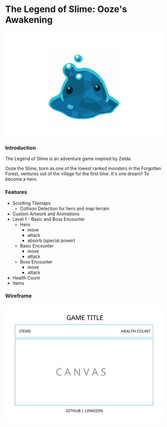 # The Legend of Slime: Ooze's Awakening

![](https://github.com/sewilee/Ooze_Awakening/blob/master/assets/blue-slime-png-2.svg)

### Introduction
The Legend of Slime is an adventure game inspired by Zelda. 

Ooze the Slime, born as one of the lowest ranked monsters in the Forgotten Forest, ventures out of the village for the first time. It's one dream? To become a hero.

### Features
* Scrolling Tilemaps
    * Collison Detection for hero and map terrain
* Custom Artwork and Animations
* Level 1 - Basic and Boss Encounter
    * Hero
        * move
        * attack
        * absorb (special power)
    * Basic Encounter
        * move
        * attack
    * Boss Encounter
        * move
        * attack
* Health Count
* Items

### Wireframe

![](https://github.com/sewilee/Ooze_Awakening/blob/master/assets/00_Slime.svg)
